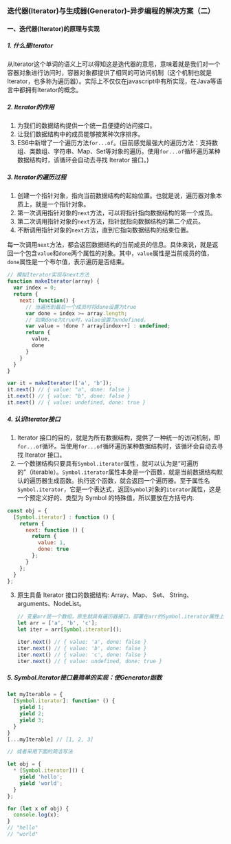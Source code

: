 ### 迭代器(Iterator)与生成器(Generator)-异步编程的解决方案（二）

#### 一、迭代器(Iterator)的原理与实现

##### 1.  什么是Iterator

从Iterator这个单词的语义上可以得知这是迭代器的意思，意味着就是我们对一个容器对象进行访问时，容器对象都提供了相同的可访问机制（这个机制也就是Iterator，也多称为遍历器）。实际上不仅仅在javascript中有所实现，在Java等语言中都拥有Iterator的概念。

##### 2. Iterator的作用

1. 为我们的数据结构提供一个统一且便捷的访问接口。
2. 让我们数据结构中的成员能够按某种次序排序。
3. ES6中新增了一个遍历方法`for...of`。(目前感觉最强大的遍历方法：支持数组、类数组、字符串、Map、Set等对象的遍历。使用`for...of`循环遍历某种数据结构时，该循环会自动去寻找 Iterator 接口。)

##### 3. Iterator的遍历过程

1. 创建一个指针对象，指向当前数据结构的起始位置。也就是说，遍历器对象本质上，就是一个指针对象。
2. 第一次调用指针对象的`next`方法，可以将指针指向数据结构的第一个成员。
3. 第二次调用指针对象的`next`方法，指针就指向数据结构的第二个成员。
4. 不断调用指针对象的`next`方法，直到它指向数据结构的结束位置。

每一次调用`next`方法，都会返回数据结构的当前成员的信息。具体来说，就是返回一个包含`value`和`done`两个属性的对象。其中，`value`属性是当前成员的值，`done`属性是一个布尔值，表示遍历是否结束。

```javascript
// 模拟Iterator实现与next方法
function makeIterator(array) {
  var index = 0;
  return {
    next: function() {
      // 当遍历到最后一个成员时将done设置为true
      var done = index >= array.length;
      // 如果done为true时，value设置为undefined。
      var value = !done ? array[index++] : undefined;
      return {
        value,
        done
      }
    }
  }
}

var it = makeIterator(['a', 'b']);
it.next() // { value: "a", done: false }
it.next() // { value: "b", done: false }
it.next() // { value: undefined, done: true }
```

##### 4. 认识Iterator接口

1. Iterator 接口的目的，就是为所有数据结构，提供了一种统一的访问机制，即`for...of`循环。当使用`for...of`循环遍历某种数据结构时，该循环会自动去寻找 Iterator 接口。
2. 一个数据结构只要具有`Symbol.iterator`属性，就可以认为是“可遍历的”（iterable）。`Symbol.iterator`属性本身是一个函数，就是当前数据结构默认的遍历器生成函数。执行这个函数，就会返回一个遍历器。至于属性名`Symbol.iterator`，它是一个表达式，返回`Symbol`对象的`iterator`属性，这是一个预定义好的、类型为 Symbol 的特殊值，所以要放在方括号内.

```javascript
const obj = {
  [Symbol.iterator] : function () {
    return {
      next: function () {
        return {
          value: 1,
          done: true
        };
      }
    };
  }
};
```

3. 原生具备 Iterator 接口的数据结构: Array、Map、 Set、 String、 arguments、NodeList。

   ```javascript
   // 变量arr是一个数组，原生就具有遍历器接口，部署在arr的Symbol.iterator属性上面。所以，调用这个属性，就得到遍历器对象。
   let arr = ['a', 'b', 'c'];
   let iter = arr[Symbol.iterator]();
   
   iter.next() // { value: 'a', done: false }
   iter.next() // { value: 'b', done: false }
   iter.next() // { value: 'c', done: false }
   iter.next() // { value: undefined, done: true }
   ```

##### 5. Symbol.iterator接口最简单的实现：使Generator函数

```javascript
let myIterable = {
  [Symbol.iterator]: function* () {
    yield 1;
    yield 2;
    yield 3;
  }
}
[...myIterable] // [1, 2, 3]

// 或者采用下面的简洁写法

let obj = {
  * [Symbol.iterator]() {
    yield 'hello';
    yield 'world';
  }
};

for (let x of obj) {
  console.log(x);
}
// "hello"
// "world"
```







